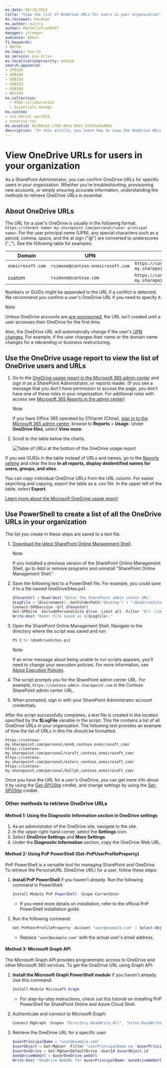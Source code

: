 ```yaml
---
ms.date: 06/10/2024
title: "View the list of OneDrive URLs for users in your organization"
ms.reviewer: kmcdowe
ms.author: mactra
author: MachelleTranMSFT
manager: jtremper
audience: Admin
f1.keywords:
- NOCSH
ms.topic: how-to
ms.service: one-drive
ms.localizationpriority: medium
search.appverid:
- SPO160
- ODB160
- ODB150
- GOB150
- GOB160
- MET150
ms.collection:
  - M365-collaboration
  - Essentials-manage
ms.custom:
- seo-marvel-apr2020
- onedrive-toc
ms.assetid: 8e200cb2-c768-49cb-88ec-53493e8ad80a
description: "In this article, you learn how to view the OneDrive URLs for users in your organization."
---
```


# View OneDrive URLs for users in your organization

As a SharePoint Administrator, you can confirm OneDrive URLs for specific users in your organization. Whether you’re troubleshooting, provisioning new accounts, or simply ensuring accurate information, understanding the methods to retrieve OneDrive URLs is essential.

## About OneDrive URLs

The URL for a user's OneDrive is usually in the following format: `https://<tenant name>-my.sharepoint.com/personal/<user principal name>`. For the user principal name (UPN), any special characters such as a period, comma, space, and the at sign ("@") are converted to underscores ("_"). See the following table for examples.

|Domain  |UPN  |OneDrive URL  |
|---------|---------|---------|
|`onmicrosoft.com`     |      `rsimone@contoso.onmicrosoft.com`   |    `https://contoso-my.sharepoint.com/personal/rsimone_contoso_onmicrosoft_com`     |
|custom     |    `rsimone@contoso.com`     |   `https://contoso-my.sharepoint.com/personal/rsimone_contoso_com`      |

Numbers or GUIDs might be appended to the URL if a conflict is detected. We recommend you confirm a user's OneDrive URL if you need to specify it.

> [!NOTE]
> Unless OneDrive accounts are [pre-provisioned](pre-provision-accounts.md), the URL isn't created until a user accesses their OneDrive for the first time.
>
> Also, the OneDrive URL will automatically change if the user's [UPN changes](upn-changes.md). For example, if the user changes their name or the domain name changes for a rebranding or business restructuring.
  
## Use the OneDrive usage report to view the list of OneDrive users and URLs

1. Go to the [OneDrive usage report in the Microsoft 365 admin center](https://admin.microsoft.com/#/reportsUsage/OneDriveSiteUsage) and sign in as a SharePoint Administrator, or reports reader. (If you see a message that you don't have permission to access the page, you don't have one of these roles in your organization. For additional roles with access see [Microsoft 365 Reports in the admin center](/microsoft-365/admin/activity-reports/activity-reports?view=o365-worldwide#who-can-see-reports))

   > [!NOTE]
   > If you have Office 365 operated by 21Vianet (China), [sign in to the Microsoft 365 admin center](https://go.microsoft.com/fwlink/p/?linkid=850627), browse to **Reports** \> **Usage**. Under  **OneDrive files**, select **View more**.

2. Scroll to the table below the charts.

    ![Table of URLs at the bottom of the OneDrive usage report](media/usage-report-table.png)

 If you see GUIDs in the table instead of URLs and names, go to the [Reports setting](https://admin.microsoft.com/Adminportal/Home?source=applauncher#/Settings/Services/:/Settings/L1/Reports) and clear the box **In all reports, display deidentified names for users, groups, and sites**.

You can copy individual OneDrive URLs from the URL column. For easier searching and copying, export the table as a .csv file. In the upper left of the table, select **Export**.

[Learn more about the Microsoft OneDrive usage report](/microsoft-365/admin/activity-reports/onedrive-for-business-usage-ww)

## Use PowerShell to create a list of all the OneDrive URLs in your organization

The list you create in these steps are saved to a text file.
  
1. [Download the latest SharePoint Online Management Shell](https://go.microsoft.com/fwlink/p/?LinkId=255251).

    > [!NOTE]
    > If you installed a previous version of the SharePoint Online Management Shell, go to Add or remove programs and uninstall "SharePoint Online Management Shell."

2. Save the following text to a PowerShell file. For example, you could save it to a file named OneDriveSites.ps1.

    ```PowerShell
    $TenantUrl = Read-Host "Enter the SharePoint admin center URL"
    $LogFile = [Environment]::GetFolderPath("Desktop") + "\OneDriveSites.log"
    Connect-SPOService -Url $TenantUrl
    Get-SPOSite -IncludePersonalSite $true -Limit all -Filter "Url -like '-my.sharepoint.com/personal/'" | Select -ExpandProperty Url | Out-File $LogFile -Force
    Write-Host "Done! File saved as $($LogFile)."
    ```

3. Open the SharePoint Online Management Shell. Navigate to the directory where the script was saved and run:

    ```PowerShell
    PS C:\>.\OneDriveSites.ps1
    ```

   > [!NOTE]
   > If an error message about being unable to run scripts appears, you'll need to change your execution policies. For more information, see [About Execution Policies](/powershell/module/microsoft.powershell.core/about/about_execution_policies).

4. The script prompts you for the SharePoint admin center URL. For example, `https://contoso-admin.sharepoint.com` is the Contoso SharePoint admin center URL.

5. When prompted, sign in with your SharePoint Administrator account credentials.

After the script successfully completes, a text file is created in the location specified by the **$LogFile** variable in the script. This file contains a list of all OneDrive URLs in your organization. The following text provides an example of how the list of URLs in this file should be formatted.
  
```https
https://contoso-my.sharepoint.com/personal/annb_contoso_onmicrosoft_com/
https://contoso-my.sharepoint.com/personal/carolt_contoso_onmicrosoft_com/
https://contoso-my.sharepoint.com/personal/esterv_contoso_onmicrosoft_com/  
https://contoso-my.sharepoint.com/personal/hollyh_contoso_onmicrosoft_com/
```

Once you have the URL for a user's OneDrive, you can get more info about it by using the [Get-SPOSite](/powershell/module/sharepoint-online/get-sposite) cmdlet, and change settings by using the [Set-SPOSite](/powershell/module/sharepoint-online/set-sposite) cmdlet.

### Other methods to retrieve OneDrive URLs

#### Method 1: Using the **Diagnostic Information** section in OneDrive settings

1. As an administrator of the OneDrive site, navigate to the site.
2. In the upper right-hand corner, select the **Settings** icon.
3. Select **OneDrive Settings** and **More Settings**.
4. Under the **Diagnostic Information** section, copy the OneDrive Web URL.

#### Method 2: Using PnP PowerShell (Get-PnPUserProfileProperty)

PnP PowerShell is a versatile tool for managing SharePoint and OneDrive. To retrieve the PersonalURL (OneDrive URL) for a user, follow these steps:

1. **Install PnP PowerShell** if you haven't already. Run the following command in PowerShell:

    ```powershell
    Install-Module PnP.PowerShell -Scope CurrentUser
    ```

    - If you need more details on installation, refer to the official PnP PowerShell installation guide.

2. Run the following command:

    ```powershell
    Get-PnPUserProfileProperty -Account "user@example.com" | Select-Object -ExpandProperty PersonalUrl
    ```

    - Replace `"user@example.com"` with the actual user's email address.

#### Method 3: Microsoft Graph API

The Microsoft Graph API provides programmatic access to OneDrive and other Microsoft 365 services. To get the OneDrive URL using Graph API:

1. **Install the Microsoft Graph PowerShell module** if you haven't already. Use this command:

    ```powershell
    Install-Module Microsoft.Graph
    ```

    - For step-by-step instructions, check out this tutorial on installing PnP PowerShell for SharePoint Online and Azure Cloud Shell.

2. Authenticate and connect to Microsoft Graph:

    ```powershell
    Connect-MgGraph -Scopes "Directory.ReadWrite.All", "Sites.ReadWrite.All", "Files.ReadWrite.All"
    ```

3. Retrieve the OneDrive URL for a specific user:

    ```powershell
    $userPrincipalName = "user@example.com"
    $userObject = Get-MgUser -Filter "userPrincipalName eq '$userPrincipalName'"
    $userOneDrive = Get-MgUserDefaultDrive -UserId $userObject.id
    $oneDriveWebUrl = $userOneDrive.webUrl
    Write-Host "OneDrive WebURL for $userPrincipalName: $oneDriveWebUrl"
    ```
